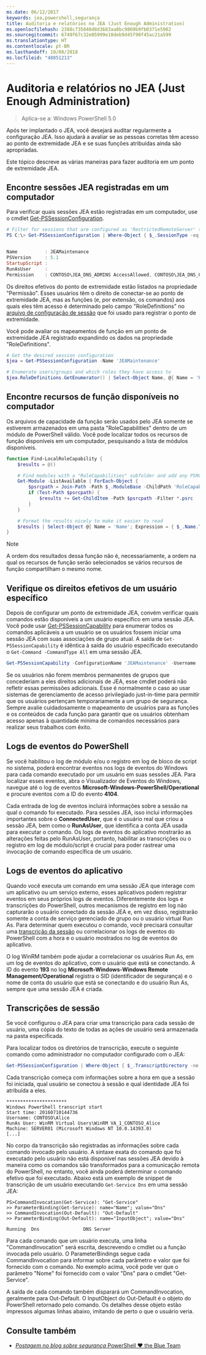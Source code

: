 ```yaml
---
ms.date: 06/12/2017
keywords: jea,powershell,segurança
title: Auditoria e relatórios no JEA (Just Enough Administration)
ms.openlocfilehash: 2388c735840d8d3683aa8bc9869b9fb0371e5902
ms.sourcegitcommit: 6749f67c32e05999e10deb9d45f90f45ac21a599
ms.translationtype: HT
ms.contentlocale: pt-BR
ms.lasthandoff: 10/08/2018
ms.locfileid: "48851213"
---
```

# <a name="auditing-and-reporting-on-jea"></a>Auditoria e relatórios no JEA (Just Enough Administration)

> Aplica-se a: Windows PowerShell 5.0

Após ter implantado o JEA, você desejará auditar regularmente a configuração JEA.
Isso ajudará a avaliar se as pessoas corretas têm acesso ao ponto de extremidade JEA e se suas funções atribuídas ainda são apropriadas.

Este tópico descreve as várias maneiras para fazer auditoria em um ponto de extremidade JEA.

## <a name="find-registered-jea-sessions-on-a-machine"></a>Encontre sessões JEA registradas em um computador

Para verificar quais sessões JEA estão registradas em um computador, use o cmdlet [Get-PSSessionConfiguration](https://msdn.microsoft.com/powershell/reference/5.1/microsoft.powershell.core/get-pssessionconfiguration).

```powershell
# Filter for sessions that are configured as 'RestrictedRemoteServer' to find JEA-like session configurations
PS C:\> Get-PSSessionConfiguration | Where-Object { $_.SessionType -eq 'RestrictedRemoteServer' }


Name          : JEAMaintenance
PSVersion     : 5.1
StartupScript :
RunAsUser     :
Permission    : CONTOSO\JEA_DNS_ADMINS AccessAllowed, CONTOSO\JEA_DNS_OPERATORS AccessAllowed, CONTOSO\JEA_DNS_AUDITORS AccessAllowed
```

Os direitos efetivos do ponto de extremidade estão listados na propriedade "Permissão".
Esses usuários têm o direito de conectar-se ao ponto de extremidade JEA, mas as funções (e, por extensão, os comandos) aos quais eles têm acesso é determinado pelo campo "RoleDefinitions" no [arquivo de configuração de sessão](session-configurations.md) que foi usado para registrar o ponto de extremidade.

Você pode avaliar os mapeamentos de função em um ponto de extremidade JEA registrado expandindo os dados na propriedade "RoleDefinitions".

```powershell
# Get the desired session configuration
$jea = Get-PSSessionConfiguration -Name 'JEAMaintenance'

# Enumerate users/groups and which roles they have access to
$jea.RoleDefinitions.GetEnumerator() | Select-Object Name, @{ Name = 'Role Capabilities'; Expression = { $_.Value.RoleCapabilities } }
```

## <a name="find-available-role-capabilities-on-the-machine"></a>Encontre recursos de função disponíveis no computador

Os arquivos de capacidade da função serão usados pelo JEA somente se estiverem armazenados em uma pasta "RoleCapabilities" dentro de um módulo de PowerShell válido.
Você pode localizar todos os recursos de função disponíveis em um computador, pesquisando a lista de módulos disponíveis.

```powershell
function Find-LocalRoleCapability {
    $results = @()

    # Find modules with a "RoleCapabilities" subfolder and add any PSRC files to the result set
    Get-Module -ListAvailable | ForEach-Object {
        $psrcpath = Join-Path -Path $_.ModuleBase -ChildPath 'RoleCapabilities'
        if (Test-Path $psrcpath) {
            $results += Get-ChildItem -Path $psrcpath -Filter *.psrc
        }
    }

    # Format the results nicely to make it easier to read
    $results | Select-Object @{ Name = 'Name'; Expression = { $_.Name.TrimEnd('.psrc') }}, @{ Name = 'Path'; Expression = { $_.FullName }} | Sort-Object Name
}
```

> [!NOTE]
> A ordem dos resultados dessa função não é, necessariamente, a ordem na qual os recursos de função serão selecionados se vários recursos de função compartilham o mesmo nome.

## <a name="check-effective-rights-for-a-specific-user"></a>Verifique os direitos efetivos de um usuário específico

Depois de configurar um ponto de extremidade JEA, convém verificar quais comandos estão disponíveis a um usuário específico em uma sessão JEA.
Você pode usar [Get-PSSessionCapability](https://msdn.microsoft.com/powershell/reference/5.1/microsoft.powershell.core/Get-PSSessionCapability) para enumerar todos os comandos aplicáveis a um usuário se os usuários fossem iniciar uma sessão JEA com suas associações de grupo atual.
A saída de `Get-PSSessionCapability` é idêntica à saída do usuário especificado executando o `Get-Command -CommandType All` em uma sessão JEA.

```powershell
Get-PSSessionCapability -ConfigurationName 'JEAMaintenance' -Username 'CONTOSO\Alice'
```

Se os usuários não forem membros permanentes de grupos que concederiam a eles direitos adicionais de JEA, esse cmdlet poderá não refletir essas permissões adicionais.
Esse é normalmente o caso ao usar sistemas de gerenciamento de acesso privilegiado just-in-time para permitir que os usuários pertençam temporariamente a um grupo de segurança.
Sempre avalie cuidadosamente o mapeamento de usuários para as funções e os conteúdos de cada função para garantir que os usuários obtenham acesso apenas à quantidade mínima de comandos necessários para realizar seus trabalhos com êxito.

## <a name="powershell-event-logs"></a>Logs de eventos do PowerShell

Se você habilitou o log de módulo e/ou o registro em log de bloco de script no sistema, poderá encontrar eventos nos logs de eventos do Windows para cada comando executado por um usuário em suas sessões JEA.
Para localizar esses eventos, abra o Visualizador de Eventos do Windows, navegue até o log de eventos **Microsoft-Windows-PowerShell/Operational** e procure eventos com a ID do evento **4104**.

Cada entrada de log de eventos incluirá informações sobre a sessão na qual o comando foi executado.
Para sessões JEA, isso inclui informações importantes sobre o **ConnectedUser**, que é o usuário real que criou a sessão JEA, bem como o **RunAsUser**, que identifica a conta JEA usada para executar o comando.
Os logs de eventos do aplicativo mostrarão as alterações feitas pelo RunAsUser, portanto, habilitar as transcrições ou o registro em log de módulo/script é crucial para poder rastrear uma invocação de comando específica de um usuário.

## <a name="application-event-logs"></a>Logs de eventos do aplicativo

Quando você executa um comando em uma sessão JEA que interage com um aplicativo ou um serviço externo, esses aplicativos podem registrar eventos em seus próprios logs de eventos.
Diferentemente dos logs e transcrições do PowerShell, outros mecanismos de registro em log não capturarão o usuário conectado da sessão JEA e, em vez disso, registrarão somente a conta de serviço gerenciado de grupo ou o usuário virtual Run As.
Para determinar quem executou o comando, você precisará consultar uma [transcrição da sessão](#session-transcripts) ou correlacionar os logs de eventos do PowerShell com a hora e o usuário mostrados no log de eventos do aplicativo.

O log WinRM também pode ajudar a correlacionar os usuários Run As, em um log de eventos do aplicativo, com o usuário que está se conectando.
A ID do evento **193** no log **Microsoft-Windows-Windows Remote Management/Operational** registra o SID (identificador de segurança) e o nome de conta do usuário que está se conectando e do usuário Run As, sempre que uma sessão JEA é criada.

## <a name="session-transcripts"></a>Transcrições de sessão

Se você configurou o JEA para criar uma transcrição para cada sessão de usuário, uma cópia do texto de todas as ações de usuário será armazenada na pasta especificada.

Para localizar todos os diretórios de transcrição, execute o seguinte comando como administrador no computador configurado com o JEA:

```powershell
Get-PSSessionConfiguration | Where-Object { $_.TranscriptDirectory -ne $null } | Format-Table Name, TranscriptDirectory
```

Cada transcrição começa com informações sobre a hora em que a sessão foi iniciada, qual usuário se conectou à sessão e qual identidade JEA foi atribuída a eles.

```
**********************
Windows PowerShell transcript start
Start time: 20160710144736
Username: CONTOSO\Alice
RunAs User: WinRM Virtual Users\WinRM VA_1_CONTOSO_Alice
Machine: SERVER01 (Microsoft Windows NT 10.0.14393.0)
[...]
```

No corpo da transcrição são registradas as informações sobre cada comando invocado pelo usuário.
A sintaxe exata do comando que foi executado pelo usuário não está disponível nas sessões JEA devido à maneira como os comandos são transformados para a comunicação remota do PowerShell, no entanto, você ainda poderá determinar o comando efetivo que foi executado.
Abaixo está um exemplo de snippet de transcrição de um usuário executando `Get-Service Dns` em uma sessão JEA:

```
PS>CommandInvocation(Get-Service): "Get-Service"
>> ParameterBinding(Get-Service): name="Name"; value="Dns"
>> CommandInvocation(Out-Default): "Out-Default"
>> ParameterBinding(Out-Default): name="InputObject"; value="Dns"

Running  Dns                DNS Server
```

Para cada comando que um usuário executa, uma linha "CommandInvocation" será escrita, descrevendo o cmdlet ou a função invocada pelo usuário.
O ParameterBindings segue cada CommandInvocation para informar sobre cada parâmetro e valor que foi fornecido com o comando.
No exemplo acima, você pode ver que o parâmetro "Nome" foi fornecido com o valor "Dns" para o cmdlet "Get-Service".

A saída de cada comando também disparará um CommandInvocation, geralmente para Out-Default.
O InputObject do Out-Default é o objeto do PowerShell retornado pelo comando.
Os detalhes desse objeto estão impressos algumas linhas abaixo, imitando de perto o que o usuário veria.

## <a name="see-also"></a>Consulte também

- [*Postagem no blog sobre segurança* PowerShell ♥ the Blue Team](https://blogs.msdn.microsoft.com/powershell/2015/06/09/powershell-the-blue-team/)
